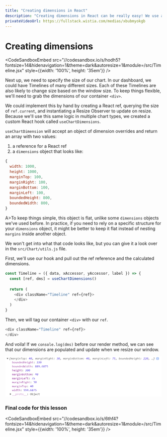 ```yaml
---
title: "Creating dimensions in React"
description: "Creating dimensions in React can be really easy! We use a custom hook for watching the size of our wrapper and automatically calculating the dimensions of our bounds."
privateVideoUrl: https://fullstack.wistia.com/medias/xbubmyokgb
---
```


# Creating dimensions

<CodeSandboxEmbed
  src="//codesandbox.io/s/hodh5?fontsize=14&hidenavigation=1&theme=dark&autoresize=1&module=/src/Timeline.jsx"
  style={{width: '100%', height: '35em'}}
/>

Next up, we need to specify the size of our chart. In our dashboard, we could have Timelines of many different sizes. Each of these Timelines are also likely to change size based on the window size. To keep things flexible, we'll need to grab the dimensions of our container `<div>`.

We could implement this by hand by creating a React ref, querying the size of `ref.current`, and instantiating a Resize Observer to update on resize. Because we'll use this same logic in multiple chart types, we created a custom React hook called `useChartDimensions`.

`useChartDimension` will accept an object of dimension overrides and return an array with two values:

1. a reference for a React ref
2. a `dimensions` object that looks like:

```javascript
{
  width: 1000,
  height: 1000,
  marginTop: 100,
  marginRight: 100,
  marginBottom: 100,
  marginLeft: 100,
  boundedHeight: 800,
  boundedWidth: 800,
}
```

A>To keep things simple, this object is flat, unlike some `dimensions` objects we've used before. In practice, if you need to rely on a specific structure for your `dimensions` object, it might be better to keep it flat instead of nesting `margins` inside another object.

We won't get into what that code looks like, but you can give it a look over in the `src/Chart/utils.js` file.

First, we'll use our hook and pull out the ref reference and the calculated dimensions.

```javascript
const Timeline = ({ data, xAccessor, yAccessor, label }) => {
  const [ref, dms] = useChartDimensions()

  return (
    <div className="Timeline" ref={ref}>
    </div>
  )
}
```

Then, we will tag our container `<div>` with our `ref`.

```javascript
<div className="Timeline" ref={ref}>
</div>
```

And voila! If we `console.log(dms)` before our render method, we can see that our dimensions are populated and update when we resize our window.

![dimensions object](./public/images/13-using-d3-with-react-js/react-dimensions.png)

### Final code for this lesson

<CodeSandboxEmbed
  src="//codesandbox.io/s/6thf4?fontsize=14&hidenavigation=1&theme=dark&autoresize=1&module=/src/Timeline.jsx"
  style={{width: '100%', height: '35em'}}
/>